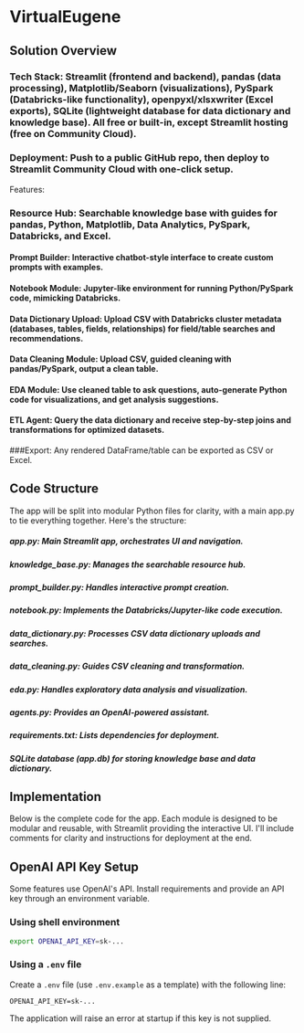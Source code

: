 # VirtualEugene

## Solution Overview

### Tech Stack: Streamlit (frontend and backend), pandas (data processing), Matplotlib/Seaborn (visualizations), PySpark (Databricks-like functionality), openpyxl/xlsxwriter (Excel exports), SQLite (lightweight database for data dictionary and knowledge base). All free or built-in, except Streamlit hosting (free on Community Cloud).
### Deployment: Push to a public GitHub repo, then deploy to Streamlit Community Cloud with one-click setup.
Features:

### Resource Hub: Searchable knowledge base with guides for pandas, Python, Matplotlib, Data Analytics, PySpark, Databricks, and Excel.
#### Prompt Builder: Interactive chatbot-style interface to create custom prompts with examples.
#### Notebook Module: Jupyter-like environment for running Python/PySpark code, mimicking Databricks.
#### Data Dictionary Upload: Upload CSV with Databricks cluster metadata (databases, tables, fields, relationships) for field/table searches and recommendations.
#### Data Cleaning Module: Upload CSV, guided cleaning with pandas/PySpark, output a clean table.
#### EDA Module: Use cleaned table to ask questions, auto-generate Python code for visualizations, and get analysis suggestions.

#### ETL Agent: Query the data dictionary and receive step-by-step joins and transformations for optimized datasets.
 ###Export: Any rendered DataFrame/table can be exported as CSV or Excel.




## Code Structure
The app will be split into modular Python files for clarity, with a main app.py to tie everything together. Here's the structure:

##### app.py: Main Streamlit app, orchestrates UI and navigation.
##### knowledge_base.py: Manages the searchable resource hub.
##### prompt_builder.py: Handles interactive prompt creation.
##### notebook.py: Implements the Databricks/Jupyter-like code execution.
##### data_dictionary.py: Processes CSV data dictionary uploads and searches.
##### data_cleaning.py: Guides CSV cleaning and transformation.
##### eda.py: Handles exploratory data analysis and visualization.
##### agents.py: Provides an OpenAI-powered assistant.
##### requirements.txt: Lists dependencies for deployment.
##### SQLite database (app.db) for storing knowledge base and data dictionary.

## Implementation
Below is the complete code for the app. Each module is designed to be modular and reusable, with Streamlit providing the interactive UI. I'll include comments for clarity and instructions for deployment at the end.


## OpenAI API Key Setup
Some features use OpenAI's API. Install requirements and provide an API key through an environment variable.

### Using shell environment
```bash
export OPENAI_API_KEY=sk-...
```

### Using a `.env` file
Create a `.env` file (use `.env.example` as a template) with the following line:

```
OPENAI_API_KEY=sk-...
```

The application will raise an error at startup if this key is not supplied.

